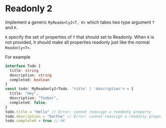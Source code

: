 # Readonly 2

Implement a generic `MyReadonly2<T, K>` which takes two type argument `T` and `K`.

`K` specify the set of properties of `T` that should set to Readonly. When `K` is not provided, it should make all properties readonly just like the normal `Readonly<T>`.

For example

```ts
interface Todo {
  title: string
  description: string
  completed: boolean
}
const todo: MyReadonly2<Todo, 'title' | 'description'> = {
  title: "Hey",
  description: "foobar",
  completed: false,
}
todo.title = "Hello" // Error: cannot reassign a readonly property
todo.description = "barFoo" // Error: cannot reassign a readonly property
todo.completed = true // OK
```